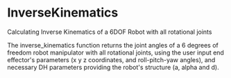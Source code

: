 # InverseKinematics
Calculating Inverse Kinematics of a 6DOF Robot with all rotational joints

The inverse_kinematics function returns the joint angles of a 6 degrees of freedom robot manipulator with all rotational joints, using the user input end effector's parameters (x y z coordinates, and roll-pitch-yaw angles), and necessary DH parameters providing the robot's structure (a, alpha and d).
